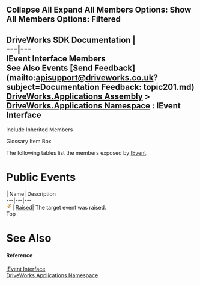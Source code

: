 Collapse All Expand All Members Options: Show All  Members Options: Filtered   
---  
DriveWorks SDK Documentation  |   
---|---  
IEvent Interface Members   
See Also Events [Send Feedback](mailto:apisupport@driveworks.co.uk?subject=Documentation Feedback: topic201.md)  
[DriveWorks.Applications Assembly](topic13.md) > [DriveWorks.Applications Namespace](topic16.md) : IEvent Interface  
---  
  
Include Inherited Members    


Glossary Item Box

The following tables list the members exposed by [IEvent](topic201.md).

# Public Events

| Name| Description  
---|---|---  
![ Event](dotnetimages/Event.gif)| [Raised](topic206.md)| The target event was raised.   
Top

# See Also

#### Reference

[IEvent Interface](topic201.md)   
[DriveWorks.Applications Namespace](topic16.md)


